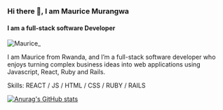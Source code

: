 ### Hi there 👋, I am Maurice Murangwa
#### I am a full-stack software Developer
![_Maurice__](https://user-images.githubusercontent.com/46853433/111812274-a0fe3c00-88e0-11eb-9913-939145f71f85.png)

I am Maurice from Rwanda, and I’m a full-stack software developer who enjoys turning complex business ideas into web applications using Javascript, React, Ruby and Rails.

Skills: REACT / JS / HTML / CSS / RUBY / RAILS


[![Anurag's GitHub stats](https://github-readme-stats.vercel.app/api?username=Morrism1&count_private=true&show_icons=true&theme=chartreuse-dark)](https://github.com/anuraghazra/github-readme-stats)
